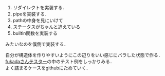 1. リダイレクトを実装する．
2. pipeを実装する．
3. pathの中身を見にいけて
4. ステータスがちゃんと追えている
5. builtin関数を実装する

みたいなのを僕側で実装する．

自分が構造体を作りやすいようにこの辺りをいい感じにバラした状態で作る．<br>
[fukadaさんテスター](https://github.com/nafuka11/42_minishell_tester)の中のテスト例をしっかりみる．<br>
よく詰まるケースをgithubにためていく．<br>

